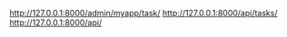 http://127.0.0.1:8000/admin/myapp/task/
http://127.0.0.1:8000/api/tasks/
http://127.0.0.1:8000/api/
